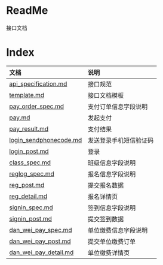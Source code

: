 # ReadMe

接口文档

# Index

|  文档  |  说明  |
| :---- | :----  |
| [api_specification.md](/api_specification.md) | 接口规范 |
| [template.md](/template.md) | 接口文档模板 |
| [pay_order_spec.md](/pay_order_spec.md) | 支付订单信息字段说明 |
| [pay.md](/pay.md) | 发起支付 |
| [pay_result.md](/pay_result.md) | 支付结果 |
| [login_sendphonecode.md](/login_sendphonecode.md) | 发送登录手机短信验证码 |
| [login_post.md](/login_post.md) | 登录 |
| [class_spec.md](/class_spec.md) | 班级信息字段说明 |
| [reglog_spec.md](/reglog_spec.md) | 报名信息字段说明 |
| [reg_post.md](/reg_post.md) | 提交报名数据 |
| [reg_detail.md](/reg_detail.md) | 报名详情页 |
| [signin_spec.md](/signin_spec.md) | 签到信息字段说明 |
| [signin_post.md](/signin_post.md) | 提交签到数据 |
| [dan_wei_pay_spec.md](/dan_wei_pay_spec.md) | 单位缴费信息字段说明 |
| [dan_wei_pay_post.md](/dan_wei_pay_post.md) | 提交单位缴费订单 |
| [dan_wei_pay_detail.md](/dan_wei_pay_detail.md) | 单位缴费详情页 |
